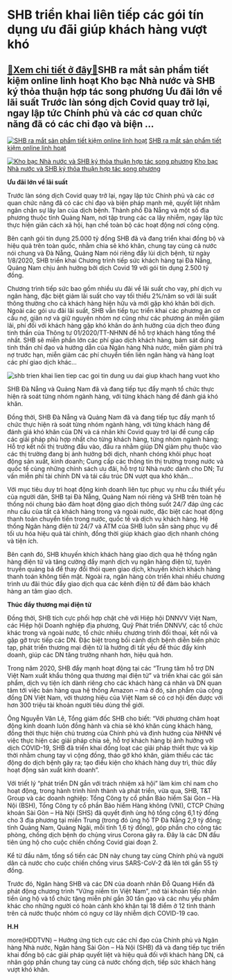SHB triển khai liên tiếp các gói tín dụng ưu đãi giúp khách hàng vượt khó
=========================================================================

[:gift:Xem chi tiết ở đây:gift:](https://hddtvn.com/shb-trien-khai-lien-tiep-cac-goi-tin-dung-uu-dai-giup-khach-hang-vuot-kho/)SHB ra mắt sản phẩm tiết kiệm online linh hoạt Kho bạc Nhà nước và SHB ký thỏa thuận hợp tác song phương Ưu đãi lớn về lãi suất Trước làn sóng dịch Covid quay trở lại, ngay lập tức Chính phủ và các cơ quan chức năng đã có các chỉ đạo và biện …
---------------------------------------------------------------------------------------------------------------------------------------------------------------------------------------------------------------------------------------------------





[![SHB ra mắt sản phẩm tiết kiệm online linh hoạt](https://haiquanonline.com.vn/stores/news_dataimages/bacnv/072020/06/10/croped/thumbnail/4846_Anh_minh_hoa.jpg?rt=20200805151614 "SHB ra mắt sản phẩm tiết kiệm online linh hoạt")](https://haiquanonline.com.vn/shb-ra-mat-san-pham-tiet-kiem-online-linh-hoat-129441.html "SHB ra mắt sản phẩm tiết kiệm online linh hoạt") 
[SHB ra mắt sản phẩm tiết kiệm online linh hoạt](https://haiquanonline.com.vn/shb-ra-mat-san-pham-tiet-kiem-online-linh-hoat-129441.html "SHB ra mắt sản phẩm tiết kiệm online linh hoạt")


[![Kho bạc Nhà nước và SHB ký thỏa thuận hợp tác song phương](https://haiquanonline.com.vn/stores/news_dataimages/linhntt/062020/26/12/thumbnail/0508_DSC00975_sua.jpg?rt=20200805151614 "Kho bạc Nhà nước và SHB ký thỏa thuận hợp tác song phương")](https://haiquanonline.com.vn/kho-bac-nha-nuoc-va-shb-ky-thoa-thuan-hop-tac-song-phuong-128975.html "Kho bạc Nhà nước và SHB ký thỏa thuận hợp tác song phương") 
[Kho bạc Nhà nước và SHB ký thỏa thuận hợp tác song phương](https://haiquanonline.com.vn/kho-bac-nha-nuoc-va-shb-ky-thoa-thuan-hop-tac-song-phuong-128975.html "Kho bạc Nhà nước và SHB ký thỏa thuận hợp tác song phương")



**Ưu đãi lớn về lãi suất**


Trước làn sóng dịch Covid quay trở lại, ngay lập tức Chính phủ và các cơ quan chức năng đã có các chỉ đạo và biện pháp mạnh mẽ, quyết liệt nhằm ngăn chặn sự lây lan của dịch bệnh. Thành phố Đà Nẵng và một số địa phương thuộc tỉnh Quảng Nam, nơi tập trung các ca lây nhiễm, ngay lập tức thực hiện giãn cách xã hội, hạn chế toàn bộ các hoạt động nơi công cộng.


Bên cạnh gói tín dụng 25.000 tỷ đồng SHB đã và đang triển khai đồng bộ và hiệu quả trên toàn quốc, nhằm chia sẻ khó khăn, chung tay cùng cả nước nói chung và Đà Nẵng, Quảng Nam nói riêng đẩy lùi dịch bệnh, từ ngày 1/8/2020, SHB triển khai Chương trình tiếp sức khách hàng tại Đà Nẵng, Quảng Nam chịu ảnh hưởng bởi dịch Covid 19 với gói tín dụng 2.500 tỷ đồng.


Chương trình tiếp sức bao gồm nhiều ưu đãi về lãi suất cho vay, phí dịch vụ ngân hàng, đặc biệt giảm lãi suất cho vay tối thiểu 2%/năm so với lãi suất thông thường cho cả khách hàng hiện hữu và mới gặp khó khăn bởi dịch. Ngoài các gói ưu đãi lãi suất, SHB vẫn tiếp tục triển khai các phương án cơ cấu nợ, giãn nợ và giữ nguyên nhóm nợ cũng như các phương án miễn giảm lãi, phí đối với khách hàng gặp khó khăn do ảnh hưởng của dịch theo đúng tinh thần của Thông tư 01/2020/TT-NHNN để hỗ trợ khách hàng tổng thể nhất. SHB sẽ miễn phần lớn các phí giao dịch khách hàng, bám sát đúng tinh thần chỉ đạo và hướng dẫn của Ngân hàng Nhà nước, miễn giảm phí trả nợ trước hạn, miễn giảm các phí chuyển tiền liên ngân hàng và hàng loạt các phí giao dịch khác…





![shb trien khai lien tiep cac goi tin dung uu dai giup khach hang vuot kho](https://haiquanonline.com.vn/stores/news_dataimages/bacnv/082020/05/14/in_article/5459_Anh_2.jpg?rt=20200805151614 "SHB triển khai liên tiếp các gói tín dụng ưu đãi giúp khách hàng vượt khó")


SHB Đà Nẵng và Quảng Nam đã và đang tiếp tục đẩy mạnh tổ chức thực hiện rà soát từng nhóm ngành hàng, với từng khách hàng để đánh giá khó khăn.



Đồng thời, SHB Đà Nẵng và Quảng Nam đã và đang tiếp tục đẩy mạnh tổ chức thực hiện rà soát từng nhóm ngành hàng, với từng khách hàng để đánh giá khó khăn của DN và cá nhân khi Covid quay trở lại để cung cấp các giải pháp phù hợp nhất cho từng khách hàng, từng nhóm ngành hàng; Hỗ trợ kết nối thị trường đầu vào, đầu ra nhằm giúp DN giảm phụ thuộc vào các thị trường đang bị ảnh hưởng bởi dịch, nhanh chóng khôi phục hoạt động sản xuất, kinh doanh; Cung cấp các thông tin thị trường trong nước và quốc tế cùng những chính sách ưu đãi, hỗ trợ từ Nhà nước dành cho DN; Tư vấn miễn phí tài chính DN và tái cấu trúc DN vượt qua khó khăn…


Với mục tiêu duy trì hoạt động kinh doanh liên tục phục vụ nhu cầu thiết yếu của người dân, SHB tại Đà Nẵng, Quảng Nam nói riêng và SHB trên toàn hệ thống nói chung bảo đảm hoạt động giao dịch thông suốt 24/7 đáp ứng các nhu cầu của tất cả khách hàng trong và ngoài nước, đặc biệt các hoạt động thanh toán chuyển tiền trong nước, quốc tế và dịch vụ khách hàng. Hệ thống Ngân hàng điện tử 24/7 và ATM của SHB luôn sẵn sàng phục vụ để tối ưu hóa hiệu quả tài chính, đồng thời giúp khách giao dịch nhanh chóng và tiện ích.


Bên cạnh đó, SHB khuyến khích khách hàng giao dịch qua hệ thống ngân hàng điện tử và tăng cường đẩy mạnh dịch vụ ngân hàng điện tử, tuyên truyền quảng bá để thay đổi thói quen giao dịch, khuyến khích khách hàng thanh toán không tiền mặt. Ngoài ra, ngân hàng còn triển khai nhiều chương trình ưu đãi thúc đẩy giao dịch qua các kênh điện tử để đảm bảo khách hàng an tâm giao dịch.


**Thúc đẩy thương mại điện tử** 


Đồng thời, SHB tích cực phối hợp chặt chẽ với Hiệp hội DNNVV Việt Nam, các Hiệp hội Doanh nghiệp địa phương, Quỹ Phát triển DNNVV, các tổ chức khác trong và ngoài nước, tổ chức nhiều chương trình đối thoại, kết nối và gặp gỡ trực tiếp các DN. Đặc biệt trong bối cảnh dịch bệnh diễn biến phức tạp, phát triển thương mại điện tử là hướng đi tất yếu để thúc đẩy kinh doanh, giúp các DN tăng trưởng nhanh hơn, hiệu quả hơn.


Trong năm 2020, SHB đẩy mạnh hoạt động tại các “Trung tâm hỗ trợ DN Việt Nam xuất khẩu thông qua thương mại điện tử” và triển khai các gói sản phẩm, dịch vụ tiện ích dành riêng cho các khách hàng cá nhân và DN quan tâm tới việc bán hàng qua hệ thống Amazon – mà ở đó, sản phẩm của cộng đồng DN Việt Nam, với thương hiệu của Việt Nam sẽ có cơ hội đến được với hơn 300 triệu tài khoản người tiêu dùng thế giới.


Ông Nguyễn Văn Lê, Tổng giám đốc SHB cho biết: “Với phương châm hoạt động kinh doanh luôn đồng hành và chia sẻ khó khăn cùng khách hàng, đồng thời thực hiện chủ trương của Chính phủ và định hướng của NHNN về việc thực hiện các giải pháp chia sẻ, hỗ trợ khách hàng bị ảnh hưởng vởi dịch COVID-19, SHB đã triển khai đồng loạt các giải pháp thiết thực và kịp thời nhằm chung tay vì cộng đồng, tháo gỡ khó khăn, giảm thiểu các tác động do dịch bệnh gây ra; tạo điều kiện cho khách hàng duy trì, thúc đẩy hoạt động sản xuất kinh doanh”.






Với triết lý “phát triển DN gắn với trách nhiệm xã hội” làm kim chỉ nam cho hoạt động, trong hành trình hình thành và phát triển, vừa qua, SHB, T&T Group và các doanh nghiệp: Tổng Công ty cổ phần Bảo hiểm Sài Gòn – Hà Nội (BSH), Tổng Công ty cổ phần Bảo hiểm Hàng không (VNI), CTCP Chứng khoán Sài Gòn – Hà Nội (SHS) đã quyết định ủng hộ tổng cộng 6,1 tỷ đồng cho 3 địa phương tại miền Trung (trong đó ủng hộ TP Đà Nẵng 2,9 tỷ đồng; tỉnh Quảng Nam, Quảng Ngãi, mỗi tỉnh 1,6 tỷ đồng), góp phần cho công tác phòng, chống dịch bệnh do chủng virus Corona gây ra. Đây là các DN đầu tiên ủng hộ cho cuộc chiến chống Covid giai đoạn 2.


Kể từ đầu năm, tổng số tiền các DN này chung tay cùng Chính phủ và người dân cả nước cho cuộc chiến chống virus SARS-CoV-2 đã lên tới gần 55 tỷ đồng.


Trước đó, Ngân hàng SHB và các DN của doanh nhân Đỗ Quang Hiển đã phát động chương trình “Vững niềm tin Việt Nam”, mở tài khoản tiếp nhận tiền ủng hộ và tổ chức tặng miễn phí gần 30 tấn gạo và các nhu yếu phẩm khác cho những người có hoàn cảnh khó khăn tại 18 điểm ở 12 tỉnh thành trên cả nước thuộc nhóm có nguy cơ lây nhiễm dịch COVID-19 cao.







**H.H**



more(HDDTVN) – Hưởng ứng tích cực các chỉ đạo của Chính phủ và Ngân hàng Nhà nước, Ngân hàng Sài Gòn – Hà Nội (SHB) đã và đang tiếp tục triển khai đồng bộ các giải pháp quyết liệt và hiệu quả đối với khách hàng DN, cá nhân góp phần chung tay cùng cả nước chống dịch, tiếp sức khách hàng vượt khó khăn.

